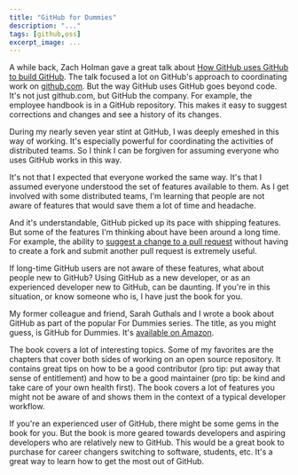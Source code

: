```yaml
---
title: "GitHub for Dummies"
description: "..."
tags: [github,oss]
excerpt_image: ...
---
```


A while back, Zach Holman gave a great talk about [How GitHub uses GitHub to build GitHub](https://zachholman.com/talk/how-github-uses-github-to-build-github/). The talk focused a lot on GitHub's approach to coordinating work on [github.com](https://github.com/). But the way GitHub uses GitHub goes beyond code. It's not just github.com, but GitHub the company. For example, the employee handbook is in a GitHub repository. This makes it easy to suggest corrections and changes and see a history of its changes.

During my nearly seven year stint at GitHub, I was deeply emeshed in this way of working. It's especially powerful for coordinating the activities of distributed teams. So I think I can be forgiven for assuming everyone who uses GitHub works in this way.

It's not that I expected that everyone worked the same way. It's that I assumed everyone understood the set of features available to them. As I get involved with some distributed teams, I'm learning that people are not aware of features that would save them a lot of time and headache.

And it's understandable, GitHub picked up its pace with shipping features. But some of the features I'm thinking about have been around a long time. For example, the ability to [suggest a change to a pull request](https://github.blog/2018-11-01-suggested-changes-update/) without having to create a fork and submit another pull request is extremely useful.

If long-time GitHub users are not aware of these features, what about people new to GitHub? Using GitHub as a new developer, or as an experienced developer new to GitHub, can be daunting. If you're in this situation, or know someone who is, I have just the book for you.

My former colleague and friend, Sarah Guthals and I wrote a book about GitHub as part of the popular For Dummies series. The title, as you might guess, is GitHub for Dummies. It's [available on Amazon](https://amzn.to/2Qr31t1).

The book covers a lot of interesting topics. Some of my favorites are the chapters that cover both sides of working on an open source repository. It contains great tips on how to be a good contributor (pro tip: put away that sense of entitlement) and how to be a good maintainer (pro tip: be kind and take care of your own health first). The book covers a lot of features you might not be aware of and shows them in the context of a typical developer workflow.

If you're an experienced user of GitHub, there might be some gems in the book for you. But the book is more geared towards developers and aspiring developers who are relatively new to GitHub. This would be a great book to purchase for career changers switching to software, students, etc. It's a great way to learn how to get the most out of GitHub.